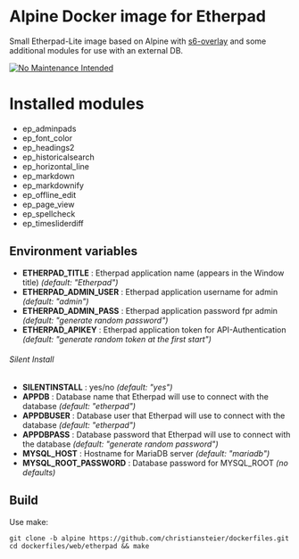 # Alpine Docker image for Etherpad

Small Etherpad-Lite image based on Alpine with [s6-overlay](https://github.com/just-containers/s6-overlay) and some additional modules for use with an external DB.

 [![No Maintenance Intended](http://unmaintained.tech/badge.svg)](http://unmaintained.tech/)

# Installed modules #

- ep_adminpads 
- ep_font_color
- ep_headings2
- ep_historicalsearch
- ep_horizontal_line
- ep_markdown
- ep_markdownify
- ep_offline_edit
- ep_page_view
- ep_spellcheck
- ep_timesliderdiff

## Environment variables

- **ETHERPAD_TITLE** : Etherpad application name (appears in the Window title) *(default: "Etherpad")*
- **ETHERPAD_ADMIN_USER** : Etherpad application username for admin *(default: "admin")*
- **ETHERPAD_ADMIN_PASS** : Etherpad application password fpr admin *(default: "generate random password")*
- **ETHERPAD_APIKEY** : Etherpad application token for API-Authentication *(default: "generate random token at the first start")*

###### Silent Install ######
- **SILENTINSTALL** : yes/no *(default: "yes")*
- **APPDB** :  Database name that Etherpad will use to connect with the database *(default: "etherpad")*
- **APPDBUSER** : Database user that Etherpad will use to connect with the database *(default: "etherpad")*
- **APPDBPASS** : Database password that Etherpad will use to connect with the database *(default: "generate random password")*
- **MYSQL_HOST** : Hostname for MariaDB server *(default: "mariadb")*
- **MYSQL_ROOT_PASSWORD** : Database password for MYSQL_ROOT *(no defaults)*

## Build

Use make:

```
git clone -b alpine https://github.com/christiansteier/dockerfiles.git
cd dockerfiles/web/etherpad && make
```

